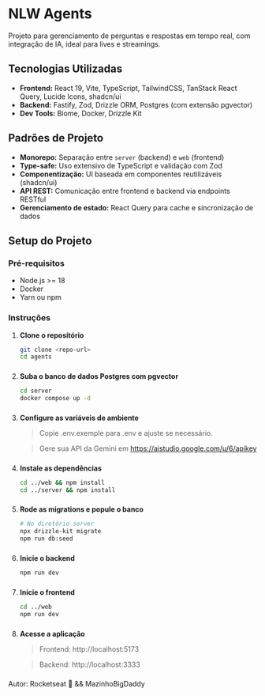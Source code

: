 # NLW Agents

Projeto para gerenciamento de perguntas e respostas em tempo real, com integração de IA, ideal para lives e streamings.

## Tecnologias Utilizadas

- **Frontend:** React 19, Vite, TypeScript, TailwindCSS, TanStack React Query, Lucide Icons, shadcn/ui
- **Backend:** Fastify, Zod, Drizzle ORM, Postgres (com extensão pgvector)
- **Dev Tools:** Biome, Docker, Drizzle Kit

## Padrões de Projeto

- **Monorepo:** Separação entre `server` (backend) e `web` (frontend)
- **Type-safe:** Uso extensivo de TypeScript e validação com Zod
- **Componentização:** UI baseada em componentes reutilizáveis (shadcn/ui)
- **API REST:** Comunicação entre frontend e backend via endpoints RESTful
- **Gerenciamento de estado:** React Query para cache e sincronização de dados

## Setup do Projeto

### Pré-requisitos

- Node.js >= 18
- Docker
- Yarn ou npm

### Instruções

1. **Clone o repositório**
   ```sh
   git clone <repo-url>
   cd agents
###

2. **Suba o banco de dados Postgres com pgvector**
    ```sh
    cd server
    docker compose up -d
###

3. **Configure as variáveis de ambiente**
    > Copie .env.exemple para .env e ajuste se necessário.

    > Gere sua API da Gemini em https://aistudio.google.com/u/6/apikey
###

4. **Instale as dependências**
    ```sh
    cd ../web && npm install
    cd ../server && npm install
###

5. **Rode as migrations e popule o banco**
    ```sh
    # No diretório server
    npx drizzle-kit migrate
    npm run db:seed
###

6. **Inicie o backend**
    ```sh
    npm run dev
###

7. **Inicie o frontend**
    ```sh
    cd ../web
    npm run dev
###

8. **Acesse a aplicação**

    > Frontend: http://localhost:5173

    > Backend: http://localhost:3333

###

Autor: Rocketseat 🚀 && MazinhoBigDaddy
